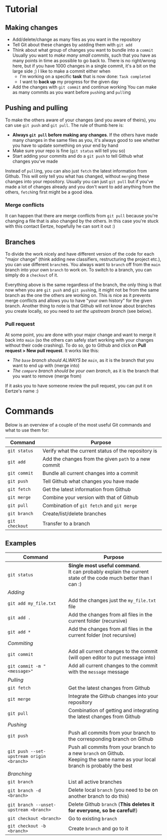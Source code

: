 # Tutorial
## Making changes
- Add/delete/change as many files as you want in the repository
- Tell Git about these changes by `add`ding them with `git add`
- Think about what group of changes you want to bundle into a `commit`
  Usually you want to *make many small commits*, such that you have as many points in time as possible to go back to.
  There is no right/wrong here, but if you have 1000 changes in a single commit, it's a bit on the large side ;)
  I like to make a commit either when
	- I'm working on a specific **task** that is now done: `Task completed`
	- I want to **back up** my progress for the given day
- Add the changes with `git commit` and continue working
  You can make as many commits as you want before `push`ing and `pull`ing
  
## Pushing and pulling
To make the others aware of your changes (and you aware of theirs), you can use `git push` and `git pull`.
The rule of thumb here is:
- **Always `git pull` before making any changes**.
  If the others have made many changes in the same files as you, it's always good to see whether you have to update something on your end by hand
- Make sure your repo is fine (`git status` will tell you so)
- Start adding your commits and do a `git push` to tell Github what changes you've made

Instead of `pull`ing, you can also just `fetch` the latest information from Github.
This will only tell you what has changed, without `merg`ing these changes into your repository.
Usually you can just `git pull` but if you've made a lot of changes already and you don't want to add anything from the others, `fetch`ing first might be a good idea.

### Merge conflicts
It can happen that there are merge conflicts from `git pull` because you're changing a file that is also changed by the others.
In this case you're stuck with this contact Eertze, hopefully he can sort it out :)

## Branches
To divide the work nicely and have different version of the code for each "major change" (think adding new classifiers, restructuring the project etc.), you can use different `branch`es.
You always want to `branch` off from the `main` branch into your own `branch` to work on.
To switch to a branch, you can simply do a `checkout` of it.

Everything above is the same regardless of the branch, the only thing is that now when you are `git push` and `git push`ing, it might not be from the same branch as the one the others are working on.
This is nice as it prevents merge conflicts and allows you to have "your own history" for the given branch.
Another thing to note is that Github will not know about branches you create locally, so you need to *set the upstream branch* (see below).

### Pull request
At some point, you are done with your major change and want to merge it back into `main` (so the others can safely start working with your changes without their code crashing).
To do so, go to Github and click on **Pull request > New pull request**.
It works like this:
- *The `base` branch should ALWAYS be `main`*, as it is the branch that you want to end up with (merge into)
- *The `compare` branch should be your own branch*, as it is the branch that you want to remove (merge from)

If it asks you to have someone review the pull request, you can put it on Eertze's name :)

# Commands
Below is an overview of a couple of the most useful Git commands and what to use them for:

| **Command** |  **Purpose** |
| --- | --- |
| `git status` | Verify what the current status of the repository is |
| `git add` | Add the changes from the given `path` to a new commit |
| `git commit` | Bundle all current changes into a commit |
| `git push` | Tell Github what changes you have made |
| `git fetch` | Get the latest information from Github |
| `git merge` | Combine your version with that of Github |
| `git pull` | Combination of `git fetch` and `git merge` |
| `git branch` | Create/list/delete branches |
| `git checkout` | Transfer to a branch |

## Examples

| **Command** |  **Purpose** |
| --- | --- |
| `git status` | **Single most useful command**. <br> It can probably explain the current state of the code much better than I can :) |
| *Adding* | |
| `git add my_file.txt` |Add the changes just the `my_file.txt` file |
| `git add .` | Add the changes from all files in the current folder (recursive) |
| `git add *` | Add the changes from all files in the current folder (not recursive) |
| *Commiting* | |
| `git commit` | Add all current changes to the commit (will open editor to put message into) |
| `git commit -m "<message>"` | Add all current changes to the commit with the `message` message |
| *Pulling* | |
| `git fetch` | Get the latest changes from Github | 
| `git merge` | Integrate the Github changes into your repository | 
| `git pull` | Combination of getting and integrating the latest changes from Github | 
| *Pushing* | |
| `git push` | Push all commits from your branch to the corresponding branch on Github |
| `git push --set-upstream origin <branch>` | Push all commits from your branch to a new `branch` on Github. <br> Keeping the same name as your local branch is probably the best |
| *Branching* | |
| `git branch` | List all active branches |
| `git branch -d <branch>` | Delete local `branch` (you need to be on another branch to do this) |
| `git branch --unset-upstream <branch>` | Delete Github `branch` (**This deletes it for everyone, so be careful!**) |
| `git checkout <branch>` | Go to existing `branch` |
| `git checkout -b <branch>` | Create `branch` and go to it |